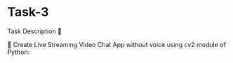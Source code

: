 # Task-3
Task Description 📄

📌 Create Live Streaming Video Chat App without voice using cv2 module of Python: 
